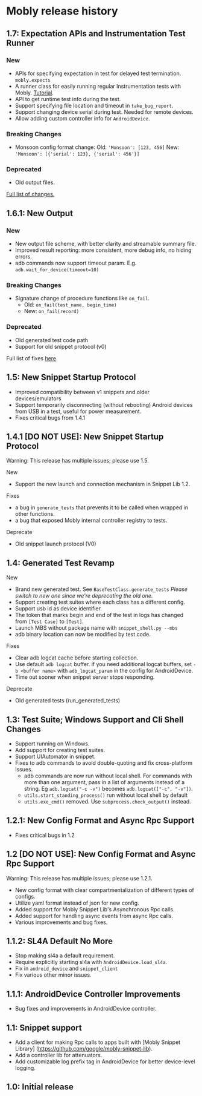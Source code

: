 # Mobly release history

## 1.7: Expectation APIs and Instrumentation Test Runner

### New
  * APIs for specifying expectation in test for delayed test termination.
    `mobly.expects`
  * A runner class for easily running regular Instrumentation tests with Mobly.
    [Tutorial](https://github.com/google/mobly/blob/master/docs/instrumentation_tutorial.md).
  * API to get runtime test info during the test.
  * Support specifying file location and timeout in `take_bug_report`.
  * Support changing device serial during test. Needed for remote devices.
  * Allow adding custom controller info for `AndroidDevice`.

### Breaking Changes
  * Monsoon config format change:
    Old: `'Monsoon': [123, 456]` 
    New: `'Monsoon': [{'serial': 123}, {'serial': 456'}]`

### Deprecated
  * Old output files.

[Full list of changes.](https://github.com/google/mobly/milestone/13?closed=1)

## 1.6.1: New Output

### New
  * New output file scheme, with better clarity and streamable summary file.
  * Improved result reporting: more consistent, more debug info, no hiding
    errors.
  * adb commands now support timeout param.
    E.g. `adb.wait_for_device(timeout=10)`

### Breaking Changes
  * Signature change of procedure functions like `on_fail`.
    * Old: `on_fail(test_name, begin_time)`
    * New: `on_fail(record)`

### Deprecated
  * Old generated test code path
  * Support for old snippet protocol (v0)

Full list of fixes [here](https://github.com/google/mobly/milestone/12?closed=1).


## 1.5: New Snippet Startup Protocol
  * Improved compatibility between v1 snippets and older devices/emulators
  * Support temporarily disconnecting (without rebooting) Android devices from
    USB in a test, useful for power measurement.
  * Fixes critical bugs from 1.4.1


## 1.4.1 [DO NOT USE]: New Snippet Startup Protocol
  Warning: This release has multiple issues; please use 1.5.

  New
  * Support the new launch and connection mechanism in Snippet Lib 1.2.

  Fixes
  * a bug in `generate_tests` that prevents it to be called when wrapped in
    other functions.
  * a bug that exposed Mobly internal controller registry to tests.

  Deprecate
  * Old snippet launch protocol (V0)


## 1.4: Generated Test Revamp
  New
  * Brand new generated test. See `BaseTestClass.generate_tests`
    *Please switch to new one since we're deprecating the old one.*
  * Support creating test suites where each class has a different config.
  * Support usb id as device identifier.
  * The token that marks begin and end of the test in logs has changed from
    `[Test Case]` to `[Test]`.
  * Launch MBS without package name with `snippet_shell.py --mbs`
  * adb binary location can now be modified by test code.

  Fixes
  * Clear adb logcat cache before starting collection.
  * Use default `adb logcat` buffer. if you need additional logcat buffers, set
    `-b <buffer name>` with `adb_logcat_param` in the config for AndroidDevice.
  * Time out sooner when snippet server stops responding.

  Deprecate
  * Old generated tests (run_generated_tests)


## 1.3: Test Suite; Windows Support and Cli Shell Changes
  * Support running on Windows.
  * Add support for creating test suites.
  * Support UIAutomator in snippet.
  * Fixes to adb commands to avoid double-quoting and fix cross-platform issues.
      * adb commands are now run without local shell. For commands with more
        than one argument, pass in a list of arguments instead of a string. Eg
        `adb.logcat("-c -v")` becomes `adb.logcat(["-c", "-v"])`.
      * `utils.start_standing_process()` run without local shell by default
      * `utils.exe_cmd()` removed. Use `subprocess.check_output()` instead.


## 1.2.1: New Config Format and Async Rpc Support
  * Fixes critical bugs in 1.2


## 1.2 [DO NOT USE]: New Config Format and Async Rpc Support
  Warning: This release has multiple issues; please use 1.2.1.

  * New config format with clear compartmentalization of different types of
    configs.
  * Utilize yaml format instead of json for new config.
  * Added support for Mobly Snippet Lib's Asynchronous Rpc calls.
  * Added support for handling async events from async Rpc calls.
  * Various improvements and bug fixes.


## 1.1.2: SL4A Default No More
  * Stop making sl4a a default requirement.
  * Require explicitly starting sl4a with `AndroidDevice.load_sl4a`.
  * Fix in `android_device` and `snippet_client`
  * Fix various other minor issues.


## 1.1.1: AndroidDevice Controller Improvements
  * Bug fixes and improvements in AndroidDevice controller.


## 1.1: Snippet support
  * Add a client for making Rpc calls to apps built with [Mobly Snippet Library]
    (https://github.com/google/mobly-snippet-lib).
  * Add a controller lib for attenuators.
  * Add customizable log prefix tag in AndroidDevice for better device-level
    logging.


## 1.0: Initial release

